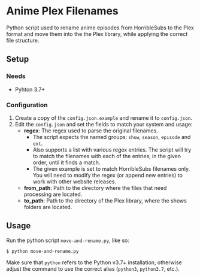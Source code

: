 # Anime Plex Filenames
Python script used to rename anime episodes from HorribleSubs to the Plex format and move them into the the Plex library, while applying the correct file structure.

## Setup
### Needs
- Pyhton 3.7+

### Configuration
1. Create a copy of the `config.json.example` and rename it to `config.json`. 
2. Edit the `config.json` and set the fields to match your system and usage:
    - **regex**: The regex used to parse the original filenames.
        - The script expects the named groups: `show`, `season`, `episode` and `ext`.
        - Also supports a list with various regex entries. The script will try to match the filenames with each of the entries, in the given order, until it finds a match.
        - The given example is set to match HorribleSubs filenames only. You will need to modify the regex (or append new entries) to work with other website releases.
    - **from_path**: Path to the directory where the files that need processing are located.
    - **to_path**: Path to the directory of the Plex library, where the shows folders are located.

## Usage
Run the python script `move-and-rename.py`, like so:
```shell
$ python move-and-rename.py
```
Make sure that `python` refers to the Python v3.7+ installation, otherwise adjust the command to use the correct alias (`python3`, `python3.7`, etc.).